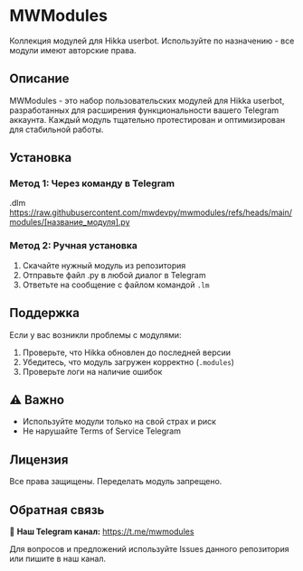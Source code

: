 # MWModules

Коллекция модулей для Hikka userbot. Используйте по назначению - все модули имеют авторские права.

## Описание

MWModules - это набор пользовательских модулей для Hikka userbot, разработанных для расширения функциональности вашего Telegram аккаунта. Каждый модуль тщательно протестирован и оптимизирован для стабильной работы.

## Установка

### Метод 1: Через команду в Telegram
.dlm https://raw.githubusercontent.com/mwdevpy/mwmodules/refs/heads/main/modules/[название_модуля].py

### Метод 2: Ручная установка
1. Скачайте нужный модуль из репозитория
2. Отправьте файл .py в любой диалог в Telegram
3. Ответьте на сообщение с файлом командой `.lm`

## Поддержка

Если у вас возникли проблемы с модулями:
1. Проверьте, что Hikka обновлен до последней версии
2. Убедитесь, что модуль загружен корректно (`.modules`)
3. Проверьте логи на наличие ошибок

## ⚠️ Важно

- Используйте модули только на свой страх и риск
- Не нарушайте Terms of Service Telegram

## Лицензия

Все права защищены. Переделать модуль запрещено.

## Обратная связь

📱 **Наш Telegram канал:** https://t.me/mwmodules

Для вопросов и предложений используйте Issues данного репозитория или пишите в наш канал.
